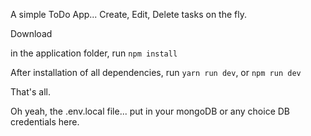 A simple ToDo App... Create, Edit, Delete tasks on the fly.

Download

in the application folder, run `npm install`

After installation of all dependencies, run `yarn run dev`, or `npm run dev`

That's all.

Oh yeah, the .env.local file... put in your mongoDB or any choice DB credentials here.